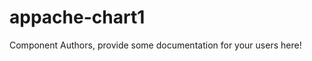 appache-chart1
===============================================


Component Authors, provide some documentation for your users here!